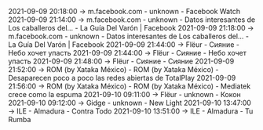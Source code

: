 2021-09-09 20:18:00 -> m.facebook.com - unknown - Facebook Watch
2021-09-09 21:14:00 -> m.facebook.com - unknown - Datos interesantes de Los caballeros del... - La Guía Del Varón | Facebook
2021-09-09 21:18:00 -> m.facebook.com - unknown - Datos interesantes de Los caballeros del... - La Guía Del Varón | Facebook
2021-09-09 21:44:00 -> Flёur - Сияние - Небо хочет упасть
2021-09-09 21:44:00 -> Flёur - Сияние - Небо хочет упасть
2021-09-09 21:48:00 -> Flёur - Сияние - Сияние
2021-09-09 21:52:00 -> ROM (by Xataka México) - ROM (by Xataka México) - Desaparecen poco a poco las redes abiertas de TotalPlay
2021-09-09 21:56:00 -> ROM (by Xataka México) - ROM (by Xataka México) - Mediatek crece como la espuma
2021-09-10 09:11:00 -> Flёur - unknown - Кокон
2021-09-10 09:12:00 -> Gidge - unknown - New Light
2021-09-10 13:47:00 -> ILE - Almadura - Contra Todo
2021-09-10 13:51:00 -> ILE - Almadura - Tu Rumba
